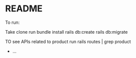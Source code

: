 # README

To run:

Take clone
run bundle install
rails db:create
rails db:migrate

TO see APIs related to product run rails routes | grep product
* ...
